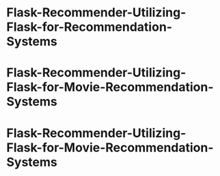 # Flask-Recommender-Utilizing-Flask-for-Recommendation-Systems
# Flask-Recommender-Utilizing-Flask-for-Movie-Recommendation-Systems
# Flask-Recommender-Utilizing-Flask-for-Movie-Recommendation-Systems
